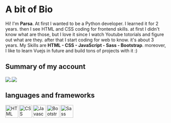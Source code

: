 # A bit of Bio

Hi! I'm **Parsa**. At first I wanted to be a Python developer. I learned it for 2 years. then I see HTML and CSS coding for frontend skills. at first I didn't know what are those, but I love it since I watch Youtube totorials and figure out what are they. after that I start coding for web to know. it's about 3 years. My Skills are **HTML - CSS - JavaScript - Sass - Bootstrap**. moreover, I like to learn Vuejs in future and build tons of projects with it :)

## Summary of my account
<a href="https://github.com/ParsaProgramming">
<img align="center" src="https://github-readme-stats.vercel.app/api/top-langs/?username=ParsaProgramming" />
</a>

<a href="https://github.com/ParsaProgramming">
<img align="center" src="https://github-readme-stats.vercel.app/api?username=ParsaProgramming&show_icons=true&count_private=true&include_all_commits=true"/></a>

## languages and frameworks

<img align="left" alt="HTML" width="40px" src="https://icons-for-free.com/iconfiles/png/512/icon++html+icon-1320194800994962643.png" />

<img align="left" alt="CSS" width="40px" src="https://icon-library.com/images/css-icon-png/css-icon-png-19.jpg" />

<img align="left" alt="Javascript" width="40px" src="https://cdn.sanity.io/images/ckhikx3x/production/22792c30c64670c7e08e09d731ea080db02fcd2a-256x256.png" />

<img align="left" alt="Bootstrap" width="40px" src="https://cdn-icons-png.flaticon.com/512/5968/5968672.png" />


<img align="left" alt="Sass" width="40px" src="https://cdn-icons-png.flaticon.com/512/5968/5968358.png" />
